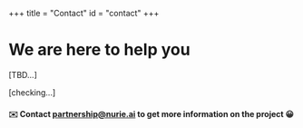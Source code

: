 +++
title = "Contact"
id = "contact"
+++

# We are here to help you

[TBD...]

[checking...]


#### ✉️ Contact partnership@nurie.ai to get more information on the project 😀
